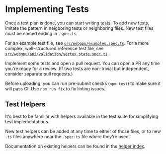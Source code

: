 # Implementing Tests

Once a test plan is done, you can start writing tests.
To add new tests, imitate the pattern in neigboring tests or neighboring files.
New test files must be named ending in `.spec.ts`.

For an example test file, see [`src/webgpu/examples.spec.ts`](../../src/webgpu/examples.spec.ts).
For a more complex, well-structured reference test file, see
[`src/webgpu/api/validation/vertex_state.spec.ts`](../../src/webgpu/api/validation/vertex_state.spec.ts).

Implement some tests and open a pull request. You can open a PR any time you're ready for a review.
(If two tests are non-trivial but independent, consider separate pull requests.)

Before uploading, you can run pre-submit checks (`npm test`) to make sure it will pass CI.
Use `npm run fix` to fix linting issues.

## Test Helpers

It's best to be familiar with helpers available in the test suite for simplifying
test implementations.

New test helpers can be added at any time to either of those files, or to new `.ts` files anywhere
near the `.spec.ts` file where they're used.

Documentation on existing helpers can be found in the [helper index](../helper_index.txt).
